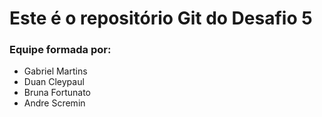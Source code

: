  # Este é o repositório Git do Desafio 5
 
 ### Equipe formada por:
  * Gabriel Martins
  * Duan Cleypaul
  * Bruna Fortunato
  * Andre Scremin
